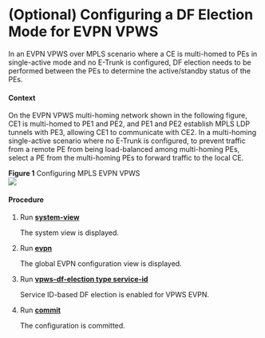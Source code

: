 (Optional) Configuring a DF Election Mode for EVPN VPWS
=======================================================

In an EVPN VPWS over MPLS scenario where a CE is multi-homed to PEs in single-active mode and no E-Trunk is configured, DF election needs to be performed between the PEs to determine the active/standby status of the PEs.

#### Context

On the EVPN VPWS multi-homing network shown in the following figure, CE1 is multi-homed to PE1 and PE2, and PE1 and PE2 establish MPLS LDP tunnels with PE3, allowing CE1 to communicate with CE2. In a multi-homing single-active scenario where no E-Trunk is configured, to prevent traffic from a remote PE from being load-balanced among multi-homing PEs, select a PE from the multi-homing PEs to forward traffic to the local CE.

**Figure 1** Configuring MPLS EVPN VPWS  
![](images/fig_dc_vrp_evpn_cfg_110002.png)

#### Procedure

1. Run [**system-view**](cmdqueryname=system-view)
   
   
   
   The system view is displayed.
2. Run [**evpn**](cmdqueryname=evpn)
   
   
   
   The global EVPN configuration view is displayed.
3. Run [**vpws-df-election type service-id**](cmdqueryname=vpws-df-election+type+service-id)
   
   
   
   Service ID-based DF election is enabled for VPWS EVPN.
4. Run [**commit**](cmdqueryname=commit)
   
   
   
   The configuration is committed.
